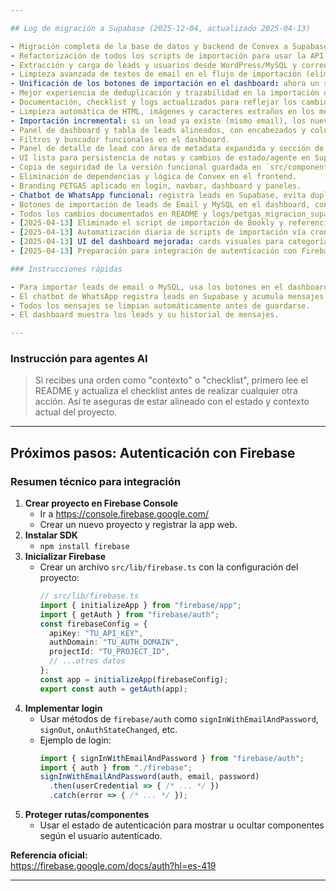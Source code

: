 ```yaml
---

## Log de migración a Supabase (2025-12-04, actualizado 2025-04-13)

- Migración completa de la base de datos y backend de Convex a Supabase.
- Refactorización de todos los scripts de importación para usar la API de Supabase.
- Extracción y carga de leads y usuarios desde WordPress/MySQL y correo IMAP a Supabase.
- Limpieza avanzada de textos de email en el flujo de importación (eliminando cabeceras MIME, base64, entidades HTML corruptas y binarios, conservando solo texto legible).
- Unificación de los botones de importación en el dashboard: ahora un solo botón ejecuta ambos procesos (Email y MySQL) en secuencia.
- Mejor experiencia de deduplicación y trazabilidad en la importación de leads.
- Documentación, checklist y logs actualizados para reflejar los cambios recientes.
- Limpieza automática de HTML, imágenes y caracteres extraños en los mensajes antes de importarlos.
- Importación incremental: si un lead ya existe (mismo email), los nuevos mensajes se agregan al historial (metadata.messages) en vez de crear duplicados.
- Panel de dashboard y tabla de leads alineados, con encabezados y columnas perfectamente coincidentes.
- Filtros y buscador funcionales en el dashboard.
- Panel de detalle de lead con área de metadata expandida y sección de notas/seguimiento editable.
- UI lista para persistencia de notas y cambios de estado/agente en Supabase.
- Copia de seguridad de la versión funcional guardada en `src/components/LeadsDashboard.bak.tsx`.
- Eliminación de dependencias y lógica de Convex en el frontend.
- Branding PETGAS aplicado en login, navbar, dashboard y paneles.
- Chatbot de WhatsApp funcional: registra leads en Supabase, evita duplicados y acumula mensajes.
- Botones de importación de leads de Email y MySQL en el dashboard, conectados a endpoints Express.
- Todos los cambios documentados en README y logs/petgas_migracion_supabase.log.
- [2025-04-13] Eliminado el script de importación de Bookly y referencias asociadas.
- [2025-04-13] Automatización diaria de scripts de importación vía cron.
- [2025-04-13] UI del dashboard mejorada: cards visuales para categorías de leads.
- [2025-04-13] Preparación para integración de autenticación con Firebase.

### Instrucciones rápidas

- Para importar leads de email o MySQL, usa los botones en el dashboard o ejecuta los scripts manualmente.
- El chatbot de WhatsApp registra leads en Supabase y acumula mensajes por email.
- Todos los mensajes se limpian automáticamente antes de guardarse.
- El dashboard muestra los leads y su historial de mensajes.

---
```


### Instrucción para agentes AI

> Si recibes una orden como "contexto" o "checklist", primero lee el README y actualiza el checklist antes de realizar cualquier otra acción. Así te aseguras de estar alineado con el estado y contexto actual del proyecto.

---

## Próximos pasos: Autenticación con Firebase

### Resumen técnico para integración

1. **Crear proyecto en Firebase Console**
   - Ir a https://console.firebase.google.com/
   - Crear un nuevo proyecto y registrar la app web.
2. **Instalar SDK**
   - `npm install firebase`
3. **Inicializar Firebase**
   - Crear un archivo `src/lib/firebase.ts` con la configuración del proyecto:
     ```ts
     // src/lib/firebase.ts
     import { initializeApp } from "firebase/app";
     import { getAuth } from "firebase/auth";
     const firebaseConfig = {
       apiKey: "TU_API_KEY",
       authDomain: "TU_AUTH_DOMAIN",
       projectId: "TU_PROJECT_ID",
       // ...otros datos
     };
     const app = initializeApp(firebaseConfig);
     export const auth = getAuth(app);
     ```
4. **Implementar login**
   - Usar métodos de `firebase/auth` como `signInWithEmailAndPassword`, `signOut`, `onAuthStateChanged`, etc.
   - Ejemplo de login:
     ```ts
     import { signInWithEmailAndPassword } from "firebase/auth";
     import { auth } from "./firebase";
     signInWithEmailAndPassword(auth, email, password)
       .then(userCredential => { /* ... */ })
       .catch(error => { /* ... */ });
     ```
5. **Proteger rutas/componentes**
   - Usar el estado de autenticación para mostrar u ocultar componentes según el usuario autenticado.

**Referencia oficial:**  
https://firebase.google.com/docs/auth?hl=es-419

---
